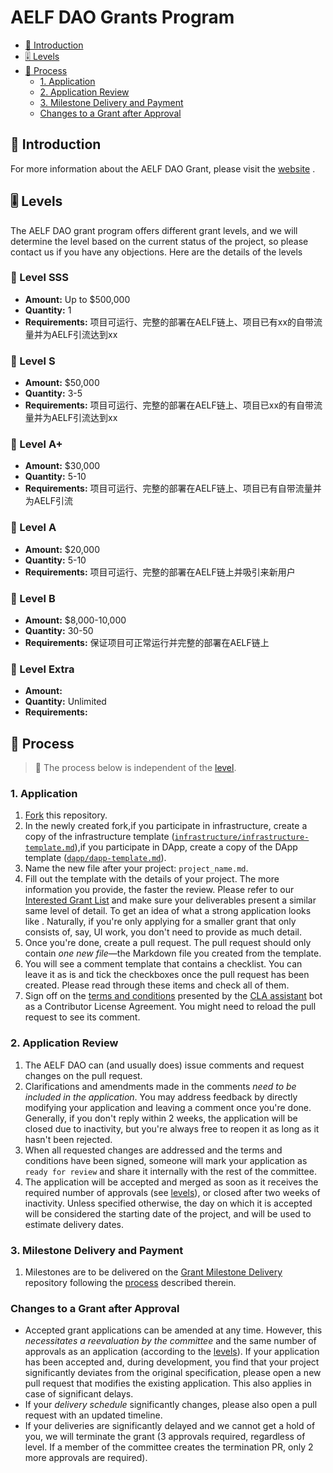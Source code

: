 # AELF DAO Grants Program

- [:wave: Introduction](#wave-introduction)
- [:level_slider: Levels](#level_slider-levels)
- [:pencil: Process](#pencil-process)
  - [1. Application](#1-application)
  - [2. Application Review](#2-application-review)
  - [3. Milestone Delivery and Payment](#3-milestone-delivery-and-payment)
  - [Changes to a Grant after Approval](#changes-to-a-grant-after-approval)

## :wave: Introduction

For more information about the AELF DAO Grant, please visit the [website](https://web3.foundation/about/) .

## :level_slider: Levels

The AELF DAO grant program offers different grant levels, and we will determine the level based on the current status of the project, so please contact us if you have any objections.
Here are the details of the levels

### :chicken: Level SSS<!-- omit in toc -->

- **Amount:** Up to $500,000
- **Quantity:** 1
- **Requirements:** 项目可运行、完整的部署在AELF链上、项目已有xx的自带流量并为AELF引流达到xx

### :rooster: Level S<!-- omit in toc -->

- **Amount:** $50,000
- **Quantity:** 3-5
- **Requirements:** 项目可运行、完整的部署在AELF链上、项目已xx的有自带流量并为AELF引流达到xx

### :baby_chick: Level A+<!-- omit in toc -->

- **Amount:** $30,000
- **Quantity:** 5-10
- **Requirements:** 项目可运行、完整的部署在AELF链上、项目已有自带流量并为AELF引流

### :hatched_chick: Level A <!-- omit in toc -->

- **Amount:** $20,000
- **Quantity:** 5-10
- **Requirements:** 项目可运行、完整的部署在AELF链上并吸引来新用户

### :hatching_chick: Level B <!-- omit in toc -->

- **Amount:** $8,000-10,000
- **Quantity:** 30-50
- **Requirements:** 保证项目可正常运行并完整的部署在AELF链上

### :egg: Level Extra <!-- omit in toc -->

- **Amount:** 
- **Quantity:** Unlimited
- **Requirements:** 

## :pencil: Process

> **:loudspeaker:** The process below is independent of the [level](#level_slider-levels). 

### 1. Application

   1. [Fork](https://github.com/veercd/test/fork) this repository.
   2. In the newly created fork,if you participate in infrastructure, create a copy of the infrastructure template ([`infrastructure/infrastructure-template.md`](infrastructure/infrastructure-template.md)),if you participate in DApp, create a copy of the DApp template ([`dapp/dapp-template.md`](dapp/dapp-template.md)). 
   3. Name the new file after your project: `project_name.md`.
   4. Fill out the template with the details of your project. The more information you provide, the faster the review. Please refer to our [Interested Grant List](docs/interestlist.md) and make sure your deliverables present a similar same level of detail. To get an idea of what a strong application looks like . Naturally, if you're only applying for a smaller grant that only consists of, say, UI work, you don't need to provide as much detail.
   5. Once you're done, create a pull request. The pull request should only contain _one new file_—the Markdown file you created from the template.
   6. You will see a comment template that contains a checklist. You can leave it as is and tick the checkboxes once the pull request has been created. Please read through these items and check all of them.
   7. Sign off on the [terms and conditions](docs/T&Cs.md) presented by the [CLA assistant](https://github.com/claassistantio) bot as a Contributor License Agreement. You might need to reload the pull request to see its comment.

### 2. Application Review

   1. The AELF DAO can (and usually does) issue comments and request changes on the pull request.
   2. Clarifications and amendments made in the comments _need to be included in the application_. You may address feedback by directly modifying your application and leaving a comment once you're done. Generally, if you don't reply within 2 weeks, the application will be closed due to inactivity, but you're always free to reopen it as long as it hasn't been rejected.
   3. When all requested changes are addressed and the terms and conditions have been signed, someone will mark your application as `ready for review` and share it internally with the rest of the committee.
   4. The application will be accepted and merged as soon as it receives the required number of approvals (see [levels](#level_slider-levels)), or closed after two weeks of inactivity. Unless specified otherwise, the day on which it is accepted will be considered the starting date of the project, and will be used to estimate delivery dates.

### 3. Milestone Delivery and Payment

   1. Milestones are to be delivered on the [Grant Milestone Delivery](https://github.com/veercd/test2) repository following the [process](https://github.com/veercd/test2) described therein.

### Changes to a Grant after Approval

- Accepted grant applications can be amended at any time. However, this _necessitates a reevaluation by the committee_ and the same number of approvals as an application (according to the [levels](#level_slider-levels)). If your application has been accepted and, during development, you find that your project significantly deviates from the original specification, please open a new pull request that modifies the existing application. This also applies in case of significant delays.
- If your _delivery schedule_ significantly changes, please also open a pull request with an updated timeline.
- If your deliveries are significantly delayed and we cannot get a hold of you, we will terminate the grant (3 approvals required, regardless of level. If a member of the committee creates the termination PR, only 2 more approvals are required).
